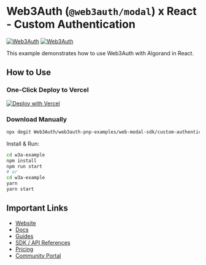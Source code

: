 # Web3Auth (`@web3auth/modal`) x React - Custom Authentication

[![Web3Auth](https://img.shields.io/badge/Web3Auth-SDK-blue)](https://web3auth.io/docs/sdk/pnp/web/modal)
[![Web3Auth](https://img.shields.io/badge/Web3Auth-Community-cyan)](https://community.web3auth.io)

This example demonstrates how to use Web3Auth with Algorand in React.

## How to Use

### One-Click Deploy to Vercel

[![Deploy with Vercel](https://vercel.com/button)](https://vercel.com/new/clone?repository-url=https%3A%2F%2Fgithub.com%2FWeb3Auth%2Fweb3auth-pnp-examples%2Ftree%2Fmain%2Fweb-modal-sdk%2Fcustom-authentication-modal-example&project-name=w3a-custom-auth-modal&repository-name=w3a-custom-auth-modal)


### Download Manually

```bash
npx degit Web3Auth/web3auth-pnp-examples/web-modal-sdk/custom-authentication-modal-example w3a-example
```

Install & Run:

```bash
cd w3a-example
npm install
npm run start
# or
cd w3a-example
yarn
yarn start
```

## Important Links

- [Website](https://web3auth.io)
- [Docs](https://web3auth.io/docs)
- [Guides](https://web3auth.io/docs/guides)
- [SDK / API References](https://web3auth.io/docs/sdk)
- [Pricing](https://web3auth.io/pricing.html)
- [Community Portal](https://community.web3auth.io)
